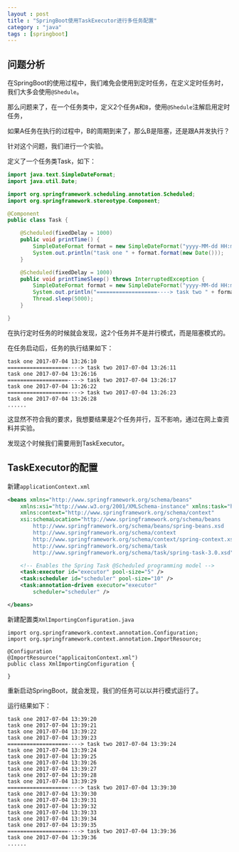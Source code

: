 ```yaml
---
layout : post
title : "SpringBoot使用TaskExecutor进行多任务配置"
category : "java"
tags : [springboot]
---
```


## 问题分析

在SpringBoot的使用过程中，我们难免会使用到定时任务，在定义定时任务时，我们大多会使用`@Shedule`。

那么问题来了，在一个任务类中，定义2个任务`A`和`B`，使用`@Shedule`注解启用定时任务，

如果A任务在执行的过程中，B的周期到来了，那么B是阻塞，还是跟A并发执行？

针对这个问题，我们进行一个实验。

定义了一个任务类Task，如下：

```java
import java.text.SimpleDateFormat;
import java.util.Date;

import org.springframework.scheduling.annotation.Scheduled;
import org.springframework.stereotype.Component;

@Component
public class Task {

    @Scheduled(fixedDelay = 1000)
    public void printTime() {
        SimpleDateFormat format = new SimpleDateFormat("yyyy-MM-dd HH:mm:ss");
        System.out.println("task one " + format.format(new Date()));
    }

    @Scheduled(fixedDelay = 1000)
    public void printTimeSleep() throws InterruptedException {
        SimpleDateFormat format = new SimpleDateFormat("yyyy-MM-dd HH:mm:ss");
        System.out.println("===================----> task two " + format.format(new Date()));
        Thread.sleep(5000);
    }

}
```

在执行定时任务的时候就会发现，这2个任务并不是并行模式，而是阻塞模式的。

在任务启动后，任务的执行结果如下：

```
task one 2017-07-04 13:26:10
===================----> task two 2017-07-04 13:26:11
task one 2017-07-04 13:26:16
===================----> task two 2017-07-04 13:26:17
task one 2017-07-04 13:26:22
===================----> task two 2017-07-04 13:26:23
task one 2017-07-04 13:26:28
......
```

这显然不符合我的要求，我想要结果是2个任务并行，互不影响，通过在网上查资料并实验。

发现这个时候我们需要用到TaskExecutor。

## TaskExecutor的配置

新建`applicationContext.xml`

```xml
<beans xmlns="http://www.springframework.org/schema/beans"
    xmlns:xsi="http://www.w3.org/2001/XMLSchema-instance" xmlns:task="http://www.springframework.org/schema/task"
    xmlns:context="http://www.springframework.org/schema/context"
    xsi:schemaLocation="http://www.springframework.org/schema/beans
        http://www.springframework.org/schema/beans/spring-beans.xsd
        http://www.springframework.org/schema/context
        http://www.springframework.org/schema/context/spring-context.xsd
        http://www.springframework.org/schema/task
        http://www.springframework.org/schema/task/spring-task-3.0.xsd">

    <!-- Enables the Spring Task @Scheduled programming model -->
    <task:executor id="executor" pool-size="5" />
    <task:scheduler id="scheduler" pool-size="10" />
    <task:annotation-driven executor="executor"
        scheduler="scheduler" />

</beans>
```

新建配置类`XmlImportingConfiguration.java`

```
import org.springframework.context.annotation.Configuration;
import org.springframework.context.annotation.ImportResource;

@Configuration
@ImportResource("applicaitonContext.xml")
public class XmlImportingConfiguration {

}

```

重新启动SpringBoot，就会发现，我们的任务可以以并行模式运行了。

运行结果如下：

```
task one 2017-07-04 13:39:20
task one 2017-07-04 13:39:21
task one 2017-07-04 13:39:22
task one 2017-07-04 13:39:23
===================----> task two 2017-07-04 13:39:24
task one 2017-07-04 13:39:24
task one 2017-07-04 13:39:25
task one 2017-07-04 13:39:26
task one 2017-07-04 13:39:27
task one 2017-07-04 13:39:28
task one 2017-07-04 13:39:29
===================----> task two 2017-07-04 13:39:30
task one 2017-07-04 13:39:30
task one 2017-07-04 13:39:31
task one 2017-07-04 13:39:32
task one 2017-07-04 13:39:33
task one 2017-07-04 13:39:34
task one 2017-07-04 13:39:35
===================----> task two 2017-07-04 13:39:36
task one 2017-07-04 13:39:36
......
```